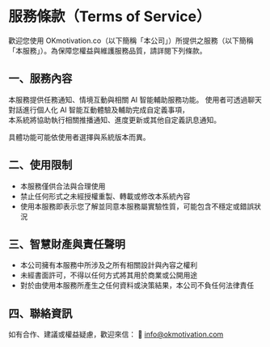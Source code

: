 # 服務條款（Terms of Service）

歡迎您使用 OKmotivation.co（以下簡稱「本公司」）所提供之服務（以下簡稱「本服務」）。為保障您權益與維護服務品質，請詳閱下列條款。

## 一、服務內容

本服務提供任務通知、情境互動與相關 AI 智能輔助服務功能。
使用者可透過聊天對話進行個人化 AI 智能互動體驗及輔助完成自定義事項，  
本系統將協助執行相關推播通知、進度更新或其他自定義訊息通知。


具體功能可能依使用者選擇與系統版本而異。

## 二、使用限制

- 本服務僅供合法與合理使用
- 禁止任何形式之未經授權重製、轉載或修改本系統內容
- 使用本服務即表示您了解並同意本服務屬實驗性質，可能包含不穩定或錯誤狀況

## 三、智慧財產與責任聲明

- 本公司擁有本服務中所涉及之所有相關設計與內容之權利
- 未經書面許可，不得以任何方式將其用於商業或公開用途
- 對於由使用本服務所產生之任何資料或決策結果，本公司不負任何法律責任

## 四、聯絡資訊

如有合作、建議或權益疑慮，歡迎來信：
📧 info@okmotivation.com
